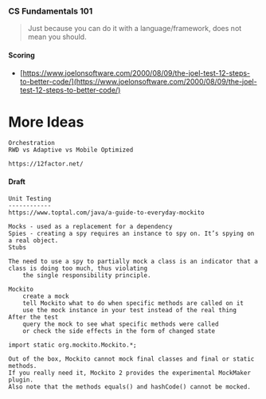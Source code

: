 ### CS Fundamentals 101

> Just because you can do it with a language/framework, does not mean you should.

#### Scoring

* [https://www.joelonsoftware.com/2000/08/09/the-joel-test-12-steps-to-better-code/](https://www.joelonsoftware.com/2000/08/09/the-joel-test-12-steps-to-better-code/)

# More Ideas

```
Orchestration
RWD vs Adaptive vs Mobile Optimized

https://12factor.net/
```

#### Draft

```
Unit Testing
------------
https://www.toptal.com/java/a-guide-to-everyday-mockito

Mocks - used as a replacement for a dependency
Spies - creating a spy requires an instance to spy on. It’s spying on a real object.
Stubs

The need to use a spy to partially mock a class is an indicator that a class is doing too much, thus violating
	the single responsibility principle.

Mockito
	create a mock
	tell Mockito what to do when specific methods are called on it
	use the mock instance in your test instead of the real thing
After the test
	query the mock to see what specific methods were called
	or check the side effects in the form of changed state

import static org.mockito.Mockito.*;

Out of the box, Mockito cannot mock final classes and final or static methods.
If you really need it, Mockito 2 provides the experimental MockMaker plugin.
Also note that the methods equals() and hashCode() cannot be mocked.

```



